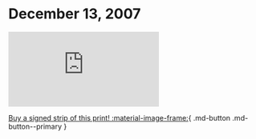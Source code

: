 # December 13, 2007

![](https://www.achewood.com/comic.php?date=12132007)

[Buy a signed strip of this print! :material-image-frame:](https://achewood-holiday-pop-up.myshopify.com/products/strip#12132007){ .md-button .md-button--primary }
